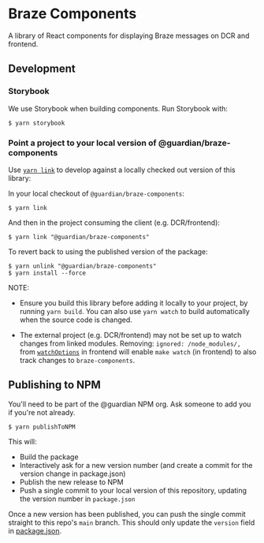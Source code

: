 # Braze Components

A library of React components for displaying Braze messages on DCR and
frontend.

## Development

### Storybook

We use Storybook when building components. Run Storybook with:

```
$ yarn storybook
```

### Point a project to your local version of @guardian/braze-components

Use [`yarn link`] to develop against a locally checked out version of this
library:

In your local checkout of `@guardian/braze-components`:

```
$ yarn link
```

And then in the project consuming the client (e.g. DCR/frontend):

```
$ yarn link "@guardian/braze-components"
```

To revert back to using the published version of the package:

```
$ yarn unlink "@guardian/braze-components"
$ yarn install --force
```

[`yarn link`]: https://classic.yarnpkg.com/en/docs/cli/link/

NOTE:
- Ensure you build this library before adding it locally to your project,
by running `yarn build`. You can also use `yarn watch` to build automatically
when the source code is changed.

- The external project (e.g. DCR/frontend) may not be set up to watch changes from linked modules. Removing: `ignored: /node_modules/,` from [`watchOptions`](https://github.com/guardian/frontend/blob/main/dev/watch.js#L30) in frontend will enable `make watch` (in frontend) to also track changes to `braze-components`.

## Publishing to NPM

You'll need to be part of the @guardian NPM org. Ask someone to add you if
you're not already.

```
$ yarn publishToNPM
```

This will:

- Build the package
- Interactively ask for a new version number (and create a commit for the
  version change in package.json)
- Publish the new release to NPM
- Push a single commit to your local version of this repository, updating the version number in `package.json`

Once a new version has been published, you can push the single commit straight to this repo's `main` branch. This should only update the `version` field in [package.json](https://github.com/guardian/braze-components/blob/main/package.json).
